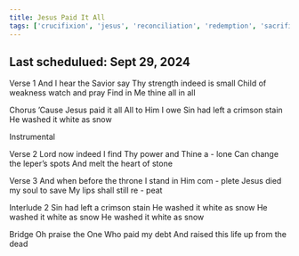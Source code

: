 ```yaml
---
title: Jesus Paid It All
tags: ['crucifixion', 'jesus', 'reconciliation', 'redemption', 'sacrifice']
---
```


## Last schedulued: Sept 29, 2024          

Verse 1
And I hear the Savior say
Thy strength indeed is small
Child of weakness watch and pray
Find in Me thine all in all

Chorus
’Cause Jesus paid it all
All to Him I owe
Sin had left a crimson stain
He washed it white as snow

Instrumental

Verse 2
Lord now indeed I find
Thy power and Thine a - lone
Can change the leper’s spots
And melt the heart of stone


Verse 3
And when before the throne
I stand in Him com - plete
Jesus died my soul to save
My lips shall still re - peat

Interlude 2
Sin had left a crimson stain
He washed it white as snow
He washed it white as snow
He washed it white as snow

Bridge
Oh praise the One Who paid my debt
And raised this life up from the dead

